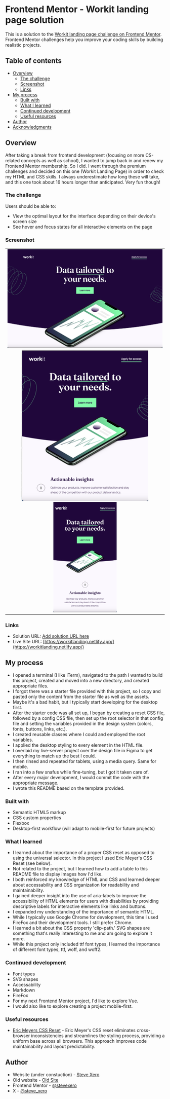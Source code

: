 # Frontend Mentor - Workit landing page solution

This is a solution to the [Workit landing page challenge on Frontend Mentor](https://www.frontendmentor.io/challenges/workit-landing-page-2fYnyle5lu). Frontend Mentor challenges help you improve your coding skills by building realistic projects.

## Table of contents

- [Overview](#overview)
  - [The challenge](#the-challenge)
  - [Screenshot](#screenshot)
  - [Links](#links)
- [My process](#my-process)
  - [Built with](#built-with)
  - [What I learned](#what-i-learned)
  - [Continued development](#continued-development)
  - [Useful resources](#useful-resources)
- [Author](#author)
- [Acknowledgments](#acknowledgments)

## Overview

After taking a break from frontend development (focusing on more CS-related concepts as well as school), I wanted to jump back in and renew my Frontend Mentor membership. So I did. I went through the premium challenges and decided on this one (Workit Landing Page) in order to check my HTML and CSS skills. I always underestimate how long these will take, and this one took about 16 hours longer than anticipated. Very fun though!

### The challenge

Users should be able to:

- View the optimal layout for the interface depending on their device's screen size
- See hover and focus states for all interactive elements on the page

### Screenshot

<table>
  <tr>
    <td align="center">
      <img src="assets/images/desktop.png" width="700" />
    </td>
  </tr>
  <tr>
    <td align="center">
      <img src="assets/images/tablet.png" width="400" />
      <img src="assets/images/mobile.png" width="200" />
    </td>
  </tr>
</table>

### Links

- Solution URL: [Add solution URL here](https://your-solution-url.com)
- Live Site URL: [https://workitlanding.netlify.app/](https://workitlanding.netlify.app/)

## My process

- I opened a terminal (I like iTerm), navigated to the path I wanted to build this project, created and moved into a new directory, and created appropriate files.
- I forgot there was a starter file provided with this project, so I copy and pasted only the content from the starter file as well as the assets.
- Maybe it's a bad habit, but I typically start developing for the desktop first.
- After the starter code was all set up, I began by creating a reset CSS file, followed by a config CSS file, then set up the root selector in that config file and setting the variables provided in the design system (colors, fonts, buttons, links, etc.).
- I created reusable classes where I could and employed the root variables.
- I applied the desktop styling to every element in the HTML file.
- I overlaid my live-server project over the design file in Figma to get everything to match up the best I could.
- I then rinsed and repeated for tablets, using a media query. Same for mobile.
- I ran into a few snafus while fine-tuning, but I got it taken care of.
- After every major development, I would commit the code with the appropriate message.
- I wrote this README based on the template provided.

### Built with

- Semantic HTML5 markup
- CSS custom properties
- Flexbox
- Desktop-first workflow (will adapt to mobile-first for future projects)

### What I learned

- I learned about the importance of a proper CSS reset as opposed to using the universal selector. In this project I used Eric Meyer's CSS Reset (see below).
- Not related to the project, but I learned how to add a table to this README file to display images how I'd like.
- I both reinforced my knowledge of HTML and CSS and learned deeper about accessability and CSS organization for readability and maintainability.
- I gained deeper insight into the use of aria-labels to improve the accessibility of HTML elements for users with disabilities by providing descriptive labels for interactive elements like links and buttons.
- I expanded my understanding of the importance of semantic HTML.
- While I typically use Google Chrome for development, this time I used FireFox and their development tools. I still prefer Chrome.
- I learned a bit about the CSS property 'clip-path.' SVG shapes are something that's really interesting to me and am going to explore it more.
- While this project only included ttf font types, I learned the importance of different font types, ttf, woff, and woff2.

### Continued development

- Font types
- SVG shapes
- Accessability
- Markdown
- FireFox
- For my next Frontend Mentor project, I'd like to explore Vue.
- I would also like to explore creating a project mobile-first.

### Useful resources

- [Eric Meyers CSS Reset](https://meyerweb.com/eric/tools/css/reset/) - Eric Meyer's CSS reset eliminates cross-browser inconsistencies and streamlines the styling process, providing a uniform base across all browsers. This approach improves code maintainability and layout predictability.

## Author

- Website (under constuction) - [Steve Xero](https://www.stevexero.com)
- Old website - [Old Site](https://www.steven-woodward.com)
- Frontend Mentor - [@stevexero](https://www.frontendmentor.io/profile/stevexero)
- X - [@steve_xero](https://www.twitter.com/steve_xero)
